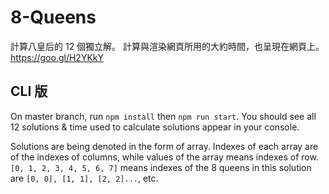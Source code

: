 # 8-Queens
計算八皇后的 12 個獨立解。 計算與渲染網頁所用的大約時間，也呈現在網頁上。
https://goo.gl/H2YKkY

## CLI 版
On master branch, run `npm install` then `npm run start`. You should see all 12 solutions & time used
to calculate solutions appear in your console.

Solutions are being denoted in the form of array. Indexes of each array are of the indexes of columns, while values of the array
means indexes of row. `[0, 1, 2, 3, 4, 5, 6, 7]` means indexes of the 8 queens in this solution are
`[0, 0], [1, 1], [2, 2]...`, etc.
